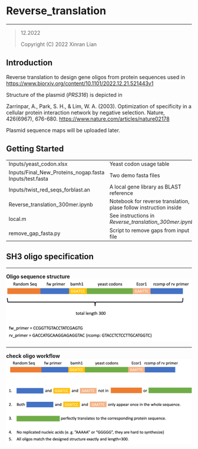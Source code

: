 # Reverse_translation
---
> 12.2022
>
> Copyright (C) 2022 Xinran Lian
>

## Introduction
Reverse translation to design gene oligos from protein sequences used in https://www.biorxiv.org/content/10.1101/2022.12.21.521443v1


Structure of the plasmid (*PRS316*) is depicted in

Zarrinpar, A., Park, S. H., & Lim, W. A. (2003). Optimization of specificity in a cellular protein interaction network by negative selection. Nature, 426(6967), 676-680.
https://www.nature.com/articles/nature02178

Plasmid sequence maps will be uploaded later.

## Getting Started

|            |                                                         |
| :---       | :---                                                    |
| Inputs/yeast_codon.xlsx      | Yeast codon usage table   |
| Inputs/Final_New_Proteins_nogap.fasta Inputs/test.fasta| Two demo fasta files |
| Inputs/twist_red_seqs_forblast.an | A local gene library as BLAST reference |
| Reverse_translation_300mer.ipynb    | Notebook for reverse translation, plase follow instruction inside  |
| local.m | See instructions in *Reverse_translation_300mer.ipynb*   |
| remove_gap_fasta.py | Script to remove gaps from input file |

## SH3 oligo specification
---
**Oligo sequence structure**
![oligo sequence structure](oligos300mer.png)

---
**check oligo workflow**
![check oligo workflow](seq_structure_check.png)